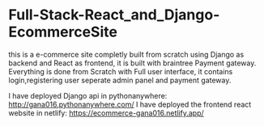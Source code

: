 # Full-Stack-React_and_Django-EcommerceSite
this is a e-commerce site completly built from scratch using Django as backend and React as frontend, it is built with braintree Payment gateway. Everything is done from Scratch with Full user interface, it contains login,registering user seperate admin panel and payment gateway.

I have deployed Django api in pythonanywhere: http://gana016.pythonanywhere.com/
I have deployed the frontend react website in netlify: https://ecommerce-gana016.netlify.app/
